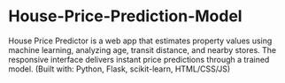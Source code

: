 # House-Price-Prediction-Model
House Price Predictor is a web app that estimates property values using machine learning, analyzing age, transit distance, and nearby stores. The responsive interface delivers instant price predictions through a trained model.  (Built with: Python, Flask, scikit-learn, HTML/CSS/JS)

